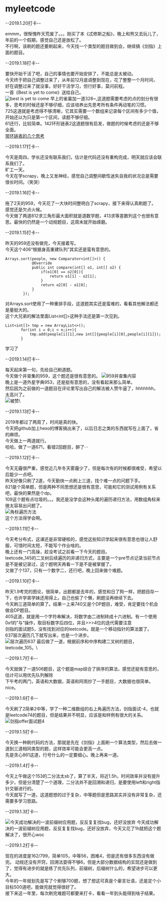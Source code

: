 # myleetcode

--2019.1.20打卡--

emmm，很惭愧昨天荒废了。。。刚买了本《忒修斯之船》，晚上和熊又去玩儿了，年前的一个假期，感觉自己还是放松了。\
不行啊，该刷的题还要刷起来，今天找一个类型的题目做到会，继续搞《剑指》上面的题目。



--2019.1.18打卡--

要快开始干活了吧，自己的事情也要开始安排了，不能总是太被动。\
今天终于把自己调整过来了，从年前12月底调整到现在，花了整整一个月时间，好在调整过来了就没事，好好干活学习，但行好事，莫问前程。\
一首《Best is yet to come》送给自己。\
![best is yet to come](https://github.com/TemplarJQ/myleetcode/blob/master/readme_pic/best_is_yet_to_come.jpg)
早上的雀巢加一道328~,这道题需要考虑的点的划分有很多，思考的时候还是不够仔细，应该培养出先思考所有条件再动笔的习惯。\
725这道就是考虑得不够清晰，它其实需要一个数组来记录每个区间有多少个值，开始还以为只是第一个区间，读题不够仔细。\
61还行，比较简单。142环形链表2这道题很有启发，做题的时候考虑的还是不够全面。\
[带环链表的几个思考](https://www.cnblogs.com/dancingrain/p/3405197.html)



--2019.1.17打卡--

今天是周四，学长还没有联系我们，估计是代码还没有重构完成，明天就应该会联系我们了。\
旷工一天。\
今天在学scrapy，晚上又发神经，感觉自己调整间歇性迷失自我的状况总是需要很长时间。（笑哭）


--2019.1.16打卡--

拖了2天的959，今天花了一大块时间整明白了scrapy，接下来得认真刷题了。\
感觉还是欠点火候。\
今天做了两道812求三角形最大面积就是道数学题，413求等差数列这个也很有意思。最快的仍然是一个动规题目，这周末就开始琢磨。


--2019.1.15打卡--

昨天的959还没有做完，今天接着写。\
今天这个406“根据身高重建队列”其实还是蛮有意思的。
```
Arrays.sort(people, new Comparator<int[]>() {
            @Override
            public int compare(int[] o1, int[] o2) {
                if(o1[0] == o2[0]){
                    return o1[1] - o2[1];
                }
                return o2[0] - o1[0];
            }
        });
 ```
 对Arrays.sort使用了一种重排手段，这道题其实还是蛮难的，看看其他解法都还是量挺大的。\
 这个大兄弟的解法里面List<int\[]>这种手法还是第一次见到。
 ```
 List<int[]> tmp = new ArrayList<>();
        for(int i = 0;i < n;i++){
            tmp.add(people[i][1],new int[]{people[i][0],people[i][1]});
        }
 ```
 学习了
 



--2019.1.14打卡--

每天起床第一句，先给自己刷道题。\
今天做个并查集的959，这个题还是很有意思的。
![959并查集内容](https://github.com/TemplarJQ/myleetcode/blob/master/readme_pic/959_bingcha.jpg)\
晚上是一道外星字典953，还是挺有意思的，没有看起来那么简单。\
然后因为之前做的一道题目在评论里写出自己的解法被人赞牛逼了，hhhhhhh，太高兴了。\
![被赞](https://github.com/TemplarJQ/myleetcode/blob/master/readme_pic/zan.jpg)\



--2019.1.13打卡--

2019年都过了两周了，时间是真的快。\
今天把github加上hexo的博客搞出来了，以后日志之类的东西就写在上面了，省的麻烦。\
今天做上一两道就行。\
哈哈，做了一道671，看错2回题目，醉了···


--2019.1.12打卡--

今天无霾很严重，感觉近几年冬天雾霾少了，但是每次有的时候都很难受，希望以后能少一点吧。\
昨天好像只刷了2道，今天勤快一点刷上三道，找个难一点的问题下手。\
821是个简单题，但是两种不同思想还是很有意思，可能和它的测试用例有关系吧，最快的果然是个dp。\
109这个题有点垃圾的。。。我还是没学会这种头尾的遍历递归方法，用数组角标来做太容易出问题了。\
![角标遍历方法](https://github.com/TemplarJQ/myleetcode/blob/master/readme_pic/sortedListToBST_109.jpg)\
这个方法得学会啊。


--2019.1.11打卡--

今天考分布式，这课还是非常硬核的，感觉这些知识学起来很有意思也很让人舒服，可惜时间太短，不能写个作业啥的。\
晚上还有一门高操，趁没考试之前看一下今天的题目。\
leetcode_145的二叉树后续遍历的非递归方式，主要是一个pre节点记录当前节点是不是被记录过，这个题明天再看一下是不是被掌握了。\
又做了个137，只有一个数字二，还行吧，晚上回来做个难题。


--2019.1.10打卡--

昨天1.9考完的图论，很简单，出题都是去年的，感觉和日了狗一样，把题目存一下，也许学弟学妹还用得上。自己也偷了个懒，刷题没再继续下去。\
今天刷三道简单的算了。结果一上来740又是个DP题目，难受，肯定要找个机会做会DP题目。\
405这道，就是用一个字符串解决，将数字由二进制转成十六进制。有一个使用0xf的”与“操作，取目标数字后四位，并且>>>4位的迭代需要注意\
剑指的面试题5，没有找到对应的leetcode。就是一个移动指针的算法罢了。\
637层次遍历几下就写出来，也是一个进步。\
![层次遍历637](https://github.com/TemplarJQ/myleetcode/blob/master/readme_pic/level_tree_637.jpg)
最后做了一道，根据前序和中序构建二叉树的题目，leetcode_105。\

--2019.1.7打卡--

今天就做了一道506题目，这个题是map综合了排序的算法，感觉还挺有意思的，估计可以用优先队列解除\
下午考的两门，英语和大数据，英语和阿雨抄了一手题目，大数据也很简单。nice。


--2019.1.6打卡--

今天刷了2简单2中等，学了一种二维数组的右上角遍历方法，剑指面试-4，也就是leetcode74的题目，但是结果并不明显，应该是和样例有很大的关系。\
![剑指offer面试题4](https://github.com/TemplarJQ/myleetcode/blob/master/readme_pic/leetcode_74.jpeg)


--2019.1.5打卡--

今天换一种刷代码的方法，那就是先在《剑指》上面刷一个算法类型，然后去做一道到三道相同类型的题，这样效率可能会更高一点。\
先是贪心861这道，行号什么的一定要细心。晚上再来一道。


--2019.1.4打卡--

今天上午做这个153的二分法太sb了，算了半天，将近1.5h，时间效率并没有提升多少，但是分清楚了一个道理，二分法并不是回溯和递归，是要使用left和right指针交替进行的。\
今天就写了一道，这道题想的过于复杂，中等题但是思路其实并没有非常复杂，还需要多学习思路。

--2019.1.3打卡--

![今天成功解决的一波前缀树应用题，反反复复找bug，还好没放弃](https://github.com/TemplarJQ/myleetcode/blob/master/readme_pic/2019_1_3_success.jpg)
今天成功解决的一波前缀树应用题，反反复复找bug，还好没放弃，今天又花了1h就把这个题解决了，很开心woc

--2019.1.2打卡--

现在的进度是162/799，简单105，中等56，困难4，但是还有很多东西没有做完。
动规还没有开窍，回溯法耍得不够6，但是大部分数据结构的实现还是做到了，觉得有进步的就是练了优先队列，前缀树，后缀树什么的，希望进步可以更大。\
今年的一年规划先是写了个刷够700题，想了想这可真是个豪言壮语，还是定个小目标500道吧，能做完就觉得很好了。\
接下来这一年里，每次刷完难题可都要来打卡，看看一年到头能得到啥子结果。

